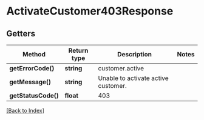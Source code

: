# ActivateCustomer403Response

## Getters

Method | Return type | Description | Notes
------------ | ------------- | ------------- | -------------
**getErrorCode()** | **string** | customer.active |
**getMessage()** | **string** | Unable to activate active customer. |
**getStatusCode()** | **float** | 403 |

[[Back to Index]](../index.md)

